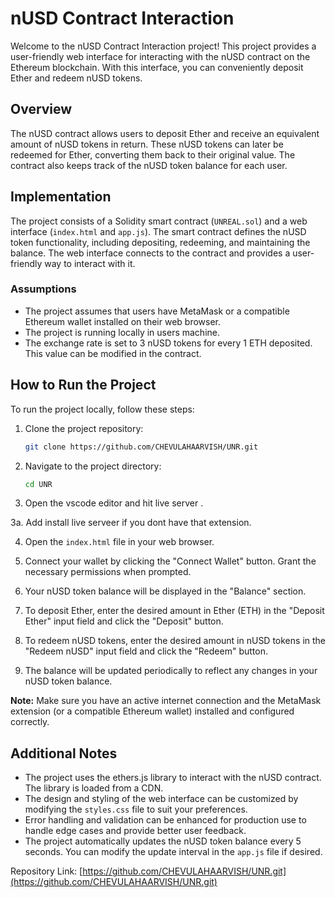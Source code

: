# nUSD Contract Interaction

Welcome to the nUSD Contract Interaction project! This project provides a user-friendly web interface for interacting with the nUSD contract on the Ethereum blockchain. With this interface, you can conveniently deposit Ether and redeem nUSD tokens.

## Overview

The nUSD contract allows users to deposit Ether and receive an equivalent amount of nUSD tokens in return. These nUSD tokens can later be redeemed for Ether, converting them back to their original value. The contract also keeps track of the nUSD token balance for each user.

## Implementation

The project consists of a Solidity smart contract (`UNREAL.sol`) and a web interface (`index.html` and `app.js`). The smart contract defines the nUSD token functionality, including depositing, redeeming, and maintaining the balance. The web interface connects to the contract and provides a user-friendly way to interact with it.

### Assumptions

- The project assumes that users have MetaMask or a compatible Ethereum wallet installed on their web browser.
- The project is running locally in users machine.
- The exchange rate is set to 3 nUSD tokens for every 1 ETH deposited. This value can be modified in the contract.

## How to Run the Project

To run the project locally, follow these steps:

1. Clone the project repository:

   ```bash
   git clone https://github.com/CHEVULAHAARVISH/UNR.git
   ```

2. Navigate to the project directory:

   ```bash
   cd UNR
   ```
3. Open the vscode editor and hit live server .

3a. Add install live serveer if you dont have that extension.

4. Open the `index.html` file in your web browser.

5. Connect your wallet by clicking the "Connect Wallet" button. Grant the necessary permissions when prompted.

6. Your nUSD token balance will be displayed in the "Balance" section.

7. To deposit Ether, enter the desired amount in Ether (ETH) in the "Deposit Ether" input field and click the "Deposit" button.

8. To redeem nUSD tokens, enter the desired amount in nUSD tokens in the "Redeem nUSD" input field and click the "Redeem" button.

9. The balance will be updated periodically to reflect any changes in your nUSD token balance.

**Note:** Make sure you have an active internet connection and the MetaMask extension (or a compatible Ethereum wallet) installed and configured correctly.

## Additional Notes

- The project uses the ethers.js library to interact with the nUSD contract. The library is loaded from a CDN.
- The design and styling of the web interface can be customized by modifying the `styles.css` file to suit your preferences.
- Error handling and validation can be enhanced for production use to handle edge cases and provide better user feedback.
- The project automatically updates the nUSD token balance every 5 seconds. You can modify the update interval in the `app.js` file if desired.



Repository Link: [https://github.com/CHEVULAHAARVISH/UNR.git](https://github.com/CHEVULAHAARVISH/UNR.git)

